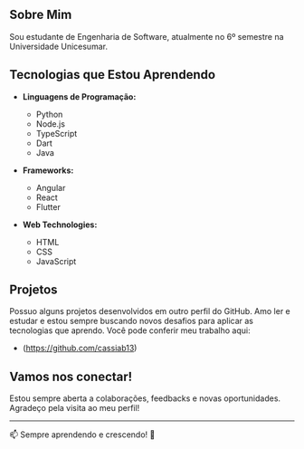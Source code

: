 ## Sobre Mim

Sou estudante de Engenharia de Software, atualmente no 6º semestre na Universidade Unicesumar.

## Tecnologias que Estou Aprendendo

- **Linguagens de Programação:**
  - Python
  - Node.js
  - TypeScript
  - Dart
  - Java

- **Frameworks:**
  - Angular
  - React
  - Flutter

- **Web Technologies:**
  - HTML
  - CSS
  - JavaScript


## Projetos

Possuo alguns projetos desenvolvidos em outro perfil do GitHub.
Amo ler e estudar e estou sempre buscando novos desafios para aplicar as tecnologias que aprendo.
Você pode conferir meu trabalho aqui:

- (https://github.com/cassiab13)


## Vamos nos conectar!

Estou sempre aberta a colaborações, feedbacks e novas oportunidades. Agradeço pela visita ao meu perfil!

---

📫 Sempre aprendendo e crescendo! 🚀
